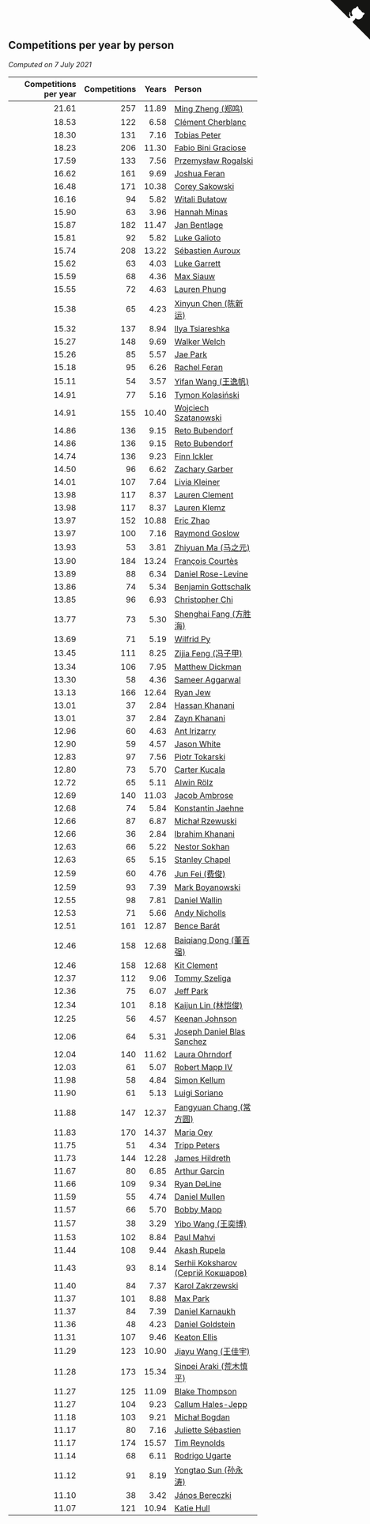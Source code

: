 ## Competitions per year by person

*Computed on  7 July 2021*

| Competitions per year | Competitions | Years | Person |
| ---: | ---: | ---: | :--- |
| 21.61 | 257 | 11.89 | [Ming Zheng (郑鸣)](https://www.worldcubeassociation.org/persons/2009ZHEN11) |
| 18.53 | 122 | 6.58 | [Clément Cherblanc](https://www.worldcubeassociation.org/persons/2014CHER05) |
| 18.30 | 131 | 7.16 | [Tobias Peter](https://www.worldcubeassociation.org/persons/2014PETE03) |
| 18.23 | 206 | 11.30 | [Fabio Bini Graciose](https://www.worldcubeassociation.org/persons/2010GRAC02) |
| 17.59 | 133 | 7.56 | [Przemysław Rogalski](https://www.worldcubeassociation.org/persons/2013ROGA02) |
| 16.62 | 161 | 9.69 | [Joshua Feran](https://www.worldcubeassociation.org/persons/2011FERA01) |
| 16.48 | 171 | 10.38 | [Corey Sakowski](https://www.worldcubeassociation.org/persons/2011SAKO01) |
| 16.16 | 94 | 5.82 | [Witali Bułatow](https://www.worldcubeassociation.org/persons/2015BUAT01) |
| 15.90 | 63 | 3.96 | [Hannah Minas](https://www.worldcubeassociation.org/persons/2017MINA04) |
| 15.87 | 182 | 11.47 | [Jan Bentlage](https://www.worldcubeassociation.org/persons/2010BENT01) |
| 15.81 | 92 | 5.82 | [Luke Galioto](https://www.worldcubeassociation.org/persons/2015GALI02) |
| 15.74 | 208 | 13.22 | [Sébastien Auroux](https://www.worldcubeassociation.org/persons/2008AURO01) |
| 15.62 | 63 | 4.03 | [Luke Garrett](https://www.worldcubeassociation.org/persons/2017GARR05) |
| 15.59 | 68 | 4.36 | [Max Siauw](https://www.worldcubeassociation.org/persons/2017SIAU02) |
| 15.55 | 72 | 4.63 | [Lauren Phung](https://www.worldcubeassociation.org/persons/2016PHUN02) |
| 15.38 | 65 | 4.23 | [Xinyun Chen (陈新运)](https://www.worldcubeassociation.org/persons/2017CHEN36) |
| 15.32 | 137 | 8.94 | [Ilya Tsiareshka](https://www.worldcubeassociation.org/persons/2012TERE01) |
| 15.27 | 148 | 9.69 | [Walker Welch](https://www.worldcubeassociation.org/persons/2011WELC01) |
| 15.26 | 85 | 5.57 | [Jae Park](https://www.worldcubeassociation.org/persons/2015PARK24) |
| 15.18 | 95 | 6.26 | [Rachel Feran](https://www.worldcubeassociation.org/persons/2015FERA01) |
| 15.11 | 54 | 3.57 | [Yifan Wang (王逸帆)](https://www.worldcubeassociation.org/persons/2017WANY29) |
| 14.91 | 77 | 5.16 | [Tymon Kolasiński](https://www.worldcubeassociation.org/persons/2016KOLA02) |
| 14.91 | 155 | 10.40 | [Wojciech Szatanowski](https://www.worldcubeassociation.org/persons/2011SZAT01) |
| 14.86 | 136 | 9.15 | [Reto Bubendorf](https://www.worldcubeassociation.org/persons/2012BUBE01) |
| 14.86 | 136 | 9.15 | [Reto Bubendorf](https://www.worldcubeassociation.org/persons/2012BUBE01) |
| 14.74 | 136 | 9.23 | [Finn Ickler](https://www.worldcubeassociation.org/persons/2012ICKL01) |
| 14.50 | 96 | 6.62 | [Zachary Garber](https://www.worldcubeassociation.org/persons/2014GARB01) |
| 14.01 | 107 | 7.64 | [Livia Kleiner](https://www.worldcubeassociation.org/persons/2013KLEI03) |
| 13.98 | 117 | 8.37 | [Lauren Clement](https://www.worldcubeassociation.org/persons/2013KLEM01) |
| 13.98 | 117 | 8.37 | [Lauren Klemz](https://www.worldcubeassociation.org/persons/2013KLEM01) |
| 13.97 | 152 | 10.88 | [Eric Zhao](https://www.worldcubeassociation.org/persons/2010ZHAO19) |
| 13.97 | 100 | 7.16 | [Raymond Goslow](https://www.worldcubeassociation.org/persons/2014GOSL01) |
| 13.93 | 53 | 3.81 | [Zhiyuan Ma (马之元)](https://www.worldcubeassociation.org/persons/2017MAZH04) |
| 13.90 | 184 | 13.24 | [François Courtès](https://www.worldcubeassociation.org/persons/2008COUR01) |
| 13.89 | 88 | 6.34 | [Daniel Rose-Levine](https://www.worldcubeassociation.org/persons/2015ROSE01) |
| 13.86 | 74 | 5.34 | [Benjamin Gottschalk](https://www.worldcubeassociation.org/persons/2016GOTT01) |
| 13.85 | 96 | 6.93 | [Christopher Chi](https://www.worldcubeassociation.org/persons/2014CHIC01) |
| 13.77 | 73 | 5.30 | [Shenghai Fang (方胜海)](https://www.worldcubeassociation.org/persons/2016FANG01) |
| 13.69 | 71 | 5.19 | [Wilfrid Py](https://www.worldcubeassociation.org/persons/2016PYWI01) |
| 13.45 | 111 | 8.25 | [Zijia Feng (冯子甲)](https://www.worldcubeassociation.org/persons/2013FENG02) |
| 13.34 | 106 | 7.95 | [Matthew Dickman](https://www.worldcubeassociation.org/persons/2013DICK01) |
| 13.30 | 58 | 4.36 | [Sameer Aggarwal](https://www.worldcubeassociation.org/persons/2017AGGA01) |
| 13.13 | 166 | 12.64 | [Ryan Jew](https://www.worldcubeassociation.org/persons/2008JEWR01) |
| 13.01 | 37 | 2.84 | [Hassan Khanani](https://www.worldcubeassociation.org/persons/2018KHAN26) |
| 13.01 | 37 | 2.84 | [Zayn Khanani](https://www.worldcubeassociation.org/persons/2018KHAN28) |
| 12.96 | 60 | 4.63 | [Ant Irizarry](https://www.worldcubeassociation.org/persons/2016IRIZ02) |
| 12.90 | 59 | 4.57 | [Jason White](https://www.worldcubeassociation.org/persons/2016WHIT16) |
| 12.83 | 97 | 7.56 | [Piotr Tokarski](https://www.worldcubeassociation.org/persons/2013TOKA01) |
| 12.80 | 73 | 5.70 | [Carter Kucala](https://www.worldcubeassociation.org/persons/2015KUCA01) |
| 12.72 | 65 | 5.11 | [Alwin Rölz](https://www.worldcubeassociation.org/persons/2016ROLZ01) |
| 12.69 | 140 | 11.03 | [Jacob Ambrose](https://www.worldcubeassociation.org/persons/2010AMBR01) |
| 12.68 | 74 | 5.84 | [Konstantin Jaehne](https://www.worldcubeassociation.org/persons/2015JAEH01) |
| 12.66 | 87 | 6.87 | [Michał Rzewuski](https://www.worldcubeassociation.org/persons/2014RZEW01) |
| 12.66 | 36 | 2.84 | [Ibrahim Khanani](https://www.worldcubeassociation.org/persons/2018KHAN27) |
| 12.63 | 66 | 5.22 | [Nestor Sokhan](https://www.worldcubeassociation.org/persons/2016SOKH01) |
| 12.63 | 65 | 5.15 | [Stanley Chapel](https://www.worldcubeassociation.org/persons/2016CHAP04) |
| 12.59 | 60 | 4.76 | [Jun Fei (费俊)](https://www.worldcubeassociation.org/persons/2016FEIJ02) |
| 12.59 | 93 | 7.39 | [Mark Boyanowski](https://www.worldcubeassociation.org/persons/2014BOYA01) |
| 12.55 | 98 | 7.81 | [Daniel Wallin](https://www.worldcubeassociation.org/persons/2013WALL03) |
| 12.53 | 71 | 5.66 | [Andy Nicholls](https://www.worldcubeassociation.org/persons/2015NICH04) |
| 12.51 | 161 | 12.87 | [Bence Barát](https://www.worldcubeassociation.org/persons/2008BARA01) |
| 12.46 | 158 | 12.68 | [Baiqiang Dong (董百强)](https://www.worldcubeassociation.org/persons/2008DONG06) |
| 12.46 | 158 | 12.68 | [Kit Clement](https://www.worldcubeassociation.org/persons/2008CLEM01) |
| 12.37 | 112 | 9.06 | [Tommy Szeliga](https://www.worldcubeassociation.org/persons/2012SZEL01) |
| 12.36 | 75 | 6.07 | [Jeff Park](https://www.worldcubeassociation.org/persons/2015PARK08) |
| 12.34 | 101 | 8.18 | [Kaijun Lin (林恺俊)](https://www.worldcubeassociation.org/persons/2013LINK01) |
| 12.25 | 56 | 4.57 | [Keenan Johnson](https://www.worldcubeassociation.org/persons/2016JOHN30) |
| 12.06 | 64 | 5.31 | [Joseph Daniel Blas Sanchez](https://www.worldcubeassociation.org/persons/2016SANC08) |
| 12.04 | 140 | 11.62 | [Laura Ohrndorf](https://www.worldcubeassociation.org/persons/2009OHRN01) |
| 12.03 | 61 | 5.07 | [Robert Mapp IV](https://www.worldcubeassociation.org/persons/2016IVRO01) |
| 11.98 | 58 | 4.84 | [Simon Kellum](https://www.worldcubeassociation.org/persons/2016KELL12) |
| 11.90 | 61 | 5.13 | [Luigi Soriano](https://www.worldcubeassociation.org/persons/2016SORI04) |
| 11.88 | 147 | 12.37 | [Fangyuan Chang (常方圆)](https://www.worldcubeassociation.org/persons/2009CHAN04) |
| 11.83 | 170 | 14.37 | [Maria Oey](https://www.worldcubeassociation.org/persons/2007OEYM01) |
| 11.75 | 51 | 4.34 | [Tripp Peters](https://www.worldcubeassociation.org/persons/2017PETE04) |
| 11.73 | 144 | 12.28 | [James Hildreth](https://www.worldcubeassociation.org/persons/2009HILD01) |
| 11.67 | 80 | 6.85 | [Arthur Garcin](https://www.worldcubeassociation.org/persons/2014GARC27) |
| 11.66 | 109 | 9.34 | [Ryan DeLine](https://www.worldcubeassociation.org/persons/2012DELI01) |
| 11.59 | 55 | 4.74 | [Daniel Mullen](https://www.worldcubeassociation.org/persons/2016MULL04) |
| 11.57 | 66 | 5.70 | [Bobby Mapp](https://www.worldcubeassociation.org/persons/2015MAPP01) |
| 11.57 | 38 | 3.29 | [Yibo Wang (王奕博)](https://www.worldcubeassociation.org/persons/2018WANG39) |
| 11.53 | 102 | 8.84 | [Paul Mahvi](https://www.worldcubeassociation.org/persons/2012MAHV01) |
| 11.44 | 108 | 9.44 | [Akash Rupela](https://www.worldcubeassociation.org/persons/2012RUPE01) |
| 11.43 | 93 | 8.14 | [Serhii Koksharov (Сергій Кокшаров)](https://www.worldcubeassociation.org/persons/2013KOKS01) |
| 11.40 | 84 | 7.37 | [Karol Zakrzewski](https://www.worldcubeassociation.org/persons/2014ZAKR01) |
| 11.37 | 101 | 8.88 | [Max Park](https://www.worldcubeassociation.org/persons/2012PARK03) |
| 11.37 | 84 | 7.39 | [Daniel Karnaukh](https://www.worldcubeassociation.org/persons/2014KARN02) |
| 11.36 | 48 | 4.23 | [Daniel Goldstein](https://www.worldcubeassociation.org/persons/2017GOLD01) |
| 11.31 | 107 | 9.46 | [Keaton Ellis](https://www.worldcubeassociation.org/persons/2012ELLI01) |
| 11.29 | 123 | 10.90 | [Jiayu Wang (王佳宇)](https://www.worldcubeassociation.org/persons/2010WANG53) |
| 11.28 | 173 | 15.34 | [Sinpei Araki (荒木慎平)](https://www.worldcubeassociation.org/persons/2006ARAK01) |
| 11.27 | 125 | 11.09 | [Blake Thompson](https://www.worldcubeassociation.org/persons/2010THOM03) |
| 11.27 | 104 | 9.23 | [Callum Hales-Jepp](https://www.worldcubeassociation.org/persons/2012HALE01) |
| 11.18 | 103 | 9.21 | [Michał Bogdan](https://www.worldcubeassociation.org/persons/2012BOGD01) |
| 11.17 | 80 | 7.16 | [Juliette Sébastien](https://www.worldcubeassociation.org/persons/2014SEBA01) |
| 11.17 | 174 | 15.57 | [Tim Reynolds](https://www.worldcubeassociation.org/persons/2005REYN01) |
| 11.14 | 68 | 6.11 | [Rodrigo Ugarte](https://www.worldcubeassociation.org/persons/2015UGAR01) |
| 11.12 | 91 | 8.19 | [Yongtao Sun (孙永涛)](https://www.worldcubeassociation.org/persons/2013SUNY02) |
| 11.10 | 38 | 3.42 | [János Bereczki](https://www.worldcubeassociation.org/persons/2018BERE01) |
| 11.07 | 121 | 10.94 | [Katie Hull](https://www.worldcubeassociation.org/persons/2010HULL01) |


<a href="https://github.com/jonatanklosko/wca_statistics" class="github-corner" aria-label="View source on Github"><svg width="80" height="80" viewBox="0 0 250 250" style="fill:#151513; color:#fff; position: absolute; top: 0; border: 0; right: 0;" aria-hidden="true"><path d="M0,0 L115,115 L130,115 L142,142 L250,250 L250,0 Z"></path><path d="M128.3,109.0 C113.8,99.7 119.0,89.6 119.0,89.6 C122.0,82.7 120.5,78.6 120.5,78.6 C119.2,72.0 123.4,76.3 123.4,76.3 C127.3,80.9 125.5,87.3 125.5,87.3 C122.9,97.6 130.6,101.9 134.4,103.2" fill="currentColor" style="transform-origin: 130px 106px;" class="octo-arm"></path><path d="M115.0,115.0 C114.9,115.1 118.7,116.5 119.8,115.4 L133.7,101.6 C136.9,99.2 139.9,98.4 142.2,98.6 C133.8,88.0 127.5,74.4 143.8,58.0 C148.5,53.4 154.0,51.2 159.7,51.0 C160.3,49.4 163.2,43.6 171.4,40.1 C171.4,40.1 176.1,42.5 178.8,56.2 C183.1,58.6 187.2,61.8 190.9,65.4 C194.5,69.0 197.7,73.2 200.1,77.6 C213.8,80.2 216.3,84.9 216.3,84.9 C212.7,93.1 206.9,96.0 205.4,96.6 C205.1,102.4 203.0,107.8 198.3,112.5 C181.9,128.9 168.3,122.5 157.7,114.1 C157.9,116.9 156.7,120.9 152.7,124.9 L141.0,136.5 C139.8,137.7 141.6,141.9 141.8,141.8 Z" fill="currentColor" class="octo-body"></path></svg></a><style>.github-corner:hover .octo-arm{animation:octocat-wave 560ms ease-in-out}@keyframes octocat-wave{0%,100%{transform:rotate(0)}20%,60%{transform:rotate(-25deg)}40%,80%{transform:rotate(10deg)}}@media (max-width:500px){.github-corner:hover .octo-arm{animation:none}.github-corner .octo-arm{animation:octocat-wave 560ms ease-in-out}}</style>
